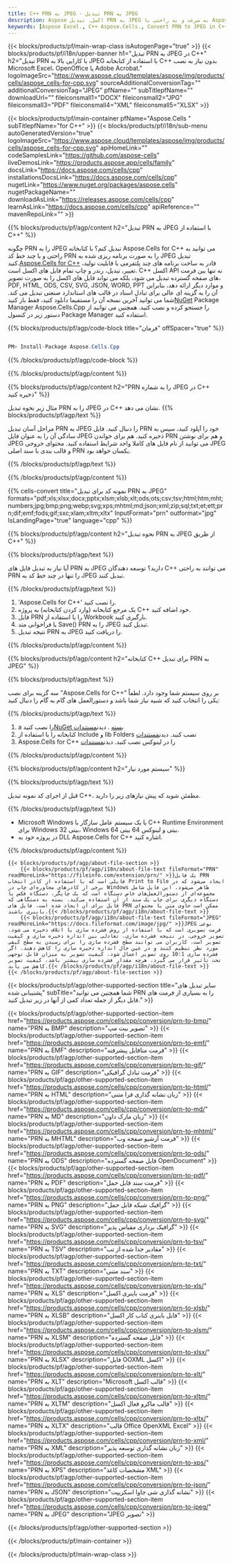 ```yaml
---
title: C++ PRN به JPEG - تبدیل PRN به JPEG
description: Aspose اکسل. تبدیل PRN به JPEG به سرعت و به راحتی با Aspose.Cells. C++ PRN به JPEG. C++ ذخیره PRN به JPEG. ذخیره PRN به عنوان 076134173.
keywords: [Aspose Excel., C++ Aspose.Cells., Convert PRN to JPEG in C++., Save PRN to JPEG using C++., C++ PRN to JPEG saveformat., PRN to JPEG Converter., C++ Save PRN as JPEG]
---
```

{{< blocks/products/pf/main-wrap-class isAutogenPage="true" >}}
{{< blocks/products/pf/i18n/upper-banner h1="تبدیل PRN به JPEG در C++" h2="تبدیل PRN با کارایی بالا به JPEG با استفاده از کتابخانه C++ بدون نیاز به نصب Microsoft Excel، OpenOffice یا Adobe Acrobat." logoImageSrc="https://www.aspose.cloud/templates/aspose/img/products/cells/aspose_cells-for-cpp.svg" sourceAdditionalConversionTag="" additionalConversionTag="JPEG" pfName="" subTitlepfName="" downloadUrl="" fileiconsmall1="DOCX" fileiconsmall2="JPG" fileiconsmall3="PDF" fileiconsmall4="XML" fileiconsmall5="XLSX" >}}

{{< blocks/products/pf/main-container pfName="Aspose.Cells " subTitlepfName="for C++" >}}
{{< blocks/products/pf/i18n/sub-menu autoGeneratedVersion="true" logoImageSrc="https://www.aspose.cloud/templates/aspose/img/products/cells/aspose_cells-for-cpp.svg" apiHomeLink="" codeSamplesLink="https://github.com/aspose-cells" liveDemosLink="https://products.aspose.app/cells/family" docsLink="https://docs.aspose.com/cells/cpp" installationsDocsLink="https://docs.aspose.com/cells/cpp" nugetLink="https://www.nuget.org/packages/aspose.cells" nugetPackageName="" downloadAsLink="https://releases.aspose.com/cells/cpp" learnAsLink="https://docs.aspose.com/cells/cpp" apiReference="" mavenRepoLink="" >}}


{{% blocks/products/pf/agp/content h2="تبدیل PRN به JPEG با استفاده از C++" %}}

 چگونه PRN را به JPEG تبدیل کنم؟ با کتابخانه Aspose.Cells for C++ می توانید به راحتی و با چند خط کد PRN را به صورت برنامه ریزی شده به JPEG تبدیل کنید.[Aspose.Cells for C++](https://products.aspose.com/cells/cpp) قادر به ساخت برنامه های چند پلتفرمی با قابلیت تولید، تغییر، تبدیل، رندر و چاپ تمام فایل های اکسل است. C++ اکسل API نه تنها بین فرمت های صفحه گسترده تبدیل می شود، بلکه می تواند فایل های اکسل را به صورت تصویر، PDF, HTML, ODS, CSV, SVG, JSON, WORD, PPT و موارد دیگر ارائه دهد، بنابراین آن را به گزینه ای عالی برای تبادل اسناد در قالب های استاندارد صنعتی تبدیل می کند. شما می توانید آخرین نسخه آن را مستقیما دانلود کنید، فقط باز کنید[NuGet](https://www.nuget.org/packages/Aspose.Cells.Cpp/) Package Manager Aspose.Cells.Cpp را جستجو کرده و نصب کنید. همچنین می توانید از دستور زیر در کنسول Package Manager استفاده کنید.

{{% blocks/products/pf/agp/code-block title="فرمان" offSpacer="true" %}}

```cs

PM> Install-Package Aspose.Cells.Cpp

```

{{% /blocks/products/pf/agp/code-block %}}

{{% /blocks/products/pf/agp/content %}}

{{% blocks/products/pf/agp/content h2="PRN را به شماره JPEG در C++ ذخیره کنید" %}}

مثال زیر نحوه تبدیل PRN را به JPEG در C++ نشان می دهد.
{{% blocks/products/pf/agp/text %}}

مراحل آسان تبدیل PRN به JPEG را دنبال کنید. فایل PRN خود را آپلود کنید، سپس به سادگی آن را به عنوان فایل JPEG ذخیره کنید. هم برای خواندن PRN و هم برای نوشتن JPEG می توانید از نام فایل های کاملا واجد شرایط استفاده کنید. محتوای خروجی JPEG و قالب بندی با سند اصلی PRN یکسان خواهد بود.

{{% /blocks/products/pf/agp/text %}}

{{% /blocks/products/pf/agp/content %}}

{{% cells-convert title="نمونه کد برای تبدیل PRN به JPEG" formats="pdf;xls;xlsx;docx;pptx;xlsm;xlsb;xlt;ods;ots;csv;tsv;html;htm;mht;numbers;jpg;bmp;png;webp;svg;xps;mhtml;md;json;xml;zip;sql;txt;et;ett;prn;dif;emf;fods;gif;sxc;xlam;xltm;xltx" InputFormat="prn" outformat="jpg" IsLandingPage="true" language="cpp" %}}

{{% blocks/products/pf/agp/content h2="نحوه تبدیل PRN به JPEG از طریق C++" %}}

{{% blocks/products/pf/agp/text %}}

آیا نیاز به تبدیل فایل های PRN به JPEG دارید؟ توسعه دهندگان C++ می توانند به راحتی PRN را تنها در چند خط کد به JPEG تبدیل کنند.

{{% /blocks/products/pf/agp/text %}}

1.  'Aspose.Cells for C++' را نصب کنید.
1.  یک مرجع کتابخانه (وارد کردن کتابخانه) به پروژه C++ خود اضافه کنید.
1. فایل PRN را با استفاده از Workbook بارگیری کنید.
1.  با فراخوانی متد Save() PRN را به JPEG تبدیل کنید.
1.  نتیجه تبدیل PRN به JPEG را دریافت کنید.

{{% /blocks/products/pf/agp/content %}}

{{% blocks/products/pf/agp/content h2="کتابخانه C++ برای تبدیل PRN به JPEG" %}}

{{% blocks/products/pf/agp/text %}}

سه گزینه برای نصب "Aspose.Cells for C++" بر روی سیستم شما وجود دارد. لطفاً یکی را انتخاب کنید که شبیه نیاز شما باشد و دستورالعمل های گام به گام را دنبال کنید:

{{% /blocks/products/pf/agp/text %}}

1.  a را نصب کنید[NuGet بسته](https://www.nuget.org/packages/Aspose.Cells.Cpp/) . دیدن[مستندات](https://docs.aspose.com/cells/cpp/installation/#using-nuget-package-manager)
1.  کتابخانه را با استفاده از Include و lib Folders نصب کنید. دیدن[مستندات](https://docs.aspose.com/cells/cpp/installation/#using-include-and-lib-folders)
1.  Aspose.Cells for C++ را در لینوکس نصب کنید. دیدن[مستندات](https://docs.aspose.com/cells/cpp/installation/#installing-asposecells-for-c-in-linux)

{{% /blocks/products/pf/agp/content %}}

{{% blocks/products/pf/agp/content h2="سیستم مورد نیاز" %}}

{{% blocks/products/pf/agp/text %}}

 قبل از اجرای کد نمونه تبدیل C++، مطمئن شوید که پیش نیازهای زیر را دارید.

{{% /blocks/products/pf/agp/text %}}

- Microsoft Windows یا یک سیستم عامل سازگار با C++ Runtime Environment برای Windows 32 بیتی، Windows 64 بیتی و لینوکس 64 بیتی.
- در پروژه خود به DLL Aspose.Cells for C++ اشاره کنید.

{{% /blocks/products/pf/agp/content %}}

<!-- aboutfile Starts -->
    {{< blocks/products/pf/agp/about-file-section >}}
        {{< blocks/products/pf/agp/i18n/about-file-text fileFormat="PRN" readMoreLink="https://fileinfo.com/extension/prn/" >}}یک فایل PRN فایلی است که با استفاده از کادر انتخاب Print to File ایجاد می‌شود که در برخی از کادرهای محاوره‌ای چاپ در Windows ظاهر می‌شود. این فایل شامل مجموعه‌ای از دستورالعمل‌های خاص دستگاه است که یک چاپگر، دستگاه فکس یا دستگاه دیگری برای چاپ یک سند از آن استفاده می‌کند. بسته به دستگاهی که فایل برای آن ایجاد شده است، فایل های PRN ممکن است حاوی متن یا محتوای باینری باشند.{{< /blocks/products/pf/agp/i18n/about-file-text >}}
        {{< blocks/products/pf/agp/i18n/about-file-text fileFormat="JPEG" readMoreLink="https://docs.fileformat.com/image/jpg/" >}}JPEG نوعی فرمت تصویری است که با استفاده از روش فشرده سازی با اتلاف ذخیره می شود. تصویر خروجی، در نتیجه فشرده سازی، تعادلی بین اندازه ذخیره سازی و کیفیت تصویر است. کاربران می توانند سطح فشرده سازی را برای رسیدن به سطح کیفی مورد نظر تنظیم کنند و در عین حال اندازه ذخیره سازی را کاهش دهند. اگر فشرده سازی 10:1 روی تصویر اعمال شود، کیفیت تصویر به میزان قابل توجهی تحت تأثیر قرار می گیرد. هرچه مقدار فشرده سازی بیشتر باشد، کیفیت تصویر کاهش می یابد.{{< /blocks/products/pf/agp/i18n/about-file-text >}}
    {{< /blocks/products/pf/agp/about-file-section >}}
<!-- aboutfile Ends -->

{{< blocks/products/pf/agp/other-supported-section title="سایر تبدیل های پشتیبانی شده" subTitle="شما همچنین می توانید PRN را به بسیاری از فرمت های فایل دیگر از جمله تعداد کمی از آنها در زیر تبدیل کنید." >}}

{{< blocks/products/pf/agp/other-supported-section-item href="https://products.aspose.com/cells/cpp/conversion/prn-to-bmp/" name="PRN به BMP" description="تصویر بیت مپ" >}}
{{< blocks/products/pf/agp/other-supported-section-item href="https://products.aspose.com/cells/cpp/conversion/prn-to-emf/" name="PRN به EMF" description="فرمت متافایل پیشرفته" >}}
{{< blocks/products/pf/agp/other-supported-section-item href="https://products.aspose.com/cells/cpp/conversion/prn-to-gif/" name="PRN به GIF" description="فرمت تبادل گرافیکی" >}}
{{< blocks/products/pf/agp/other-supported-section-item href="https://products.aspose.com/cells/cpp/conversion/prn-to-html/" name="PRN به HTML" description="زبان نشانه گذاری فرا متنی" >}}
{{< blocks/products/pf/agp/other-supported-section-item href="https://products.aspose.com/cells/cpp/conversion/prn-to-md/" name="PRN به MD" description="زبان مارک داون" >}}
{{< blocks/products/pf/agp/other-supported-section-item href="https://products.aspose.com/cells/cpp/conversion/prn-to-mhtml/" name="PRN به MHTML" description="فرمت آرشیو صفحه وب" >}}
{{< blocks/products/pf/agp/other-supported-section-item href="https://products.aspose.com/cells/cpp/conversion/prn-to-ods/" name="PRN به ODS" description="فایل صفحه گسترده OpenDocument" >}}
{{< blocks/products/pf/agp/other-supported-section-item href="https://products.aspose.com/cells/cpp/conversion/prn-to-pdf/" name="PRN به PDF" description="فرمت سند قابل حمل" >}}
{{< blocks/products/pf/agp/other-supported-section-item href="https://products.aspose.com/cells/cpp/conversion/prn-to-png/" name="PRN به PNG" description="گرافیک شبکه قابل حمل" >}}
{{< blocks/products/pf/agp/other-supported-section-item href="https://products.aspose.com/cells/cpp/conversion/prn-to-svg/" name="PRN به SVG" description="گرافیک برداری مقیاس پذیر" >}}
{{< blocks/products/pf/agp/other-supported-section-item href="https://products.aspose.com/cells/cpp/conversion/prn-to-tsv/" name="PRN به TSV" description="مقادیر جدا شده از تب" >}}
{{< blocks/products/pf/agp/other-supported-section-item href="https://products.aspose.com/cells/cpp/conversion/prn-to-txt/" name="PRN به TXT" description="سند متنی" >}}
{{< blocks/products/pf/agp/other-supported-section-item href="https://products.aspose.com/cells/cpp/conversion/prn-to-xls/" name="PRN به XLS" description="فرمت باینری اکسل" >}}
{{< blocks/products/pf/agp/other-supported-section-item href="https://products.aspose.com/cells/cpp/conversion/prn-to-xlsb/" name="PRN به XLSB" description="فایل باینری کتاب کار اکسل" >}}
{{< blocks/products/pf/agp/other-supported-section-item href="https://products.aspose.com/cells/cpp/conversion/prn-to-xlsm/" name="PRN به XLSM" description="فایل صفحه گسترده" >}}
{{< blocks/products/pf/agp/other-supported-section-item href="https://products.aspose.com/cells/cpp/conversion/prn-to-xlsx/" name="PRN به XLSX" description="فایل OOXML اکسل" >}}
{{< blocks/products/pf/agp/other-supported-section-item href="https://products.aspose.com/cells/cpp/conversion/prn-to-xlt/" name="PRN به XLT" description="Microsoft قالب اکسل" >}}
{{< blocks/products/pf/agp/other-supported-section-item href="https://products.aspose.com/cells/cpp/conversion/prn-to-xltm/" name="PRN به XLTM" description="قالب ماکرو فعال اکسل" >}}
{{< blocks/products/pf/agp/other-supported-section-item href="https://products.aspose.com/cells/cpp/conversion/prn-to-xltx/" name="PRN به XLTX" description="قالب Office OpenXML Excel" >}}
{{< blocks/products/pf/agp/other-supported-section-item href="https://products.aspose.com/cells/cpp/conversion/prn-to-xml/" name="PRN به XML" description="زبان نشانه گذاری توسعه پذیر" >}}
{{< blocks/products/pf/agp/other-supported-section-item href="https://products.aspose.com/cells/cpp/conversion/prn-to-xps/" name="PRN به XPS" description="مشخصات کاغذ XML" >}}
{{< blocks/products/pf/agp/other-supported-section-item href="https://products.aspose.com/cells/cpp/conversion/prn-to-json/" name="PRN به JSON" description="نشانه گذاری شی جاوا اسکریپت" >}}
{{< blocks/products/pf/agp/other-supported-section-item href="https://products.aspose.com/cells/cpp/conversion/prn-to-jpeg/" name="PRN به JPEG" description="JPEG تصویر" >}}

{{< /blocks/products/pf/agp/other-supported-section >}}

{{< /blocks/products/pf/main-container >}}
    
{{< /blocks/products/pf/main-wrap-class >}}
